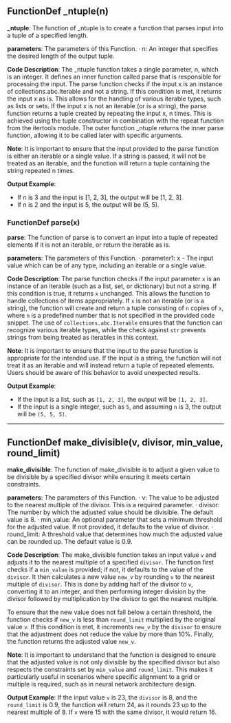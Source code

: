 ## FunctionDef _ntuple(n)
**_ntuple**: The function of _ntuple is to create a function that parses input into a tuple of a specified length.

**parameters**: The parameters of this Function.
· n: An integer that specifies the desired length of the output tuple.

**Code Description**: The _ntuple function takes a single parameter, n, which is an integer. It defines an inner function called parse that is responsible for processing the input. The parse function checks if the input x is an instance of collections.abc.Iterable and not a string. If this condition is met, it returns the input x as is. This allows for the handling of various iterable types, such as lists or sets. If the input x is not an iterable (or is a string), the parse function returns a tuple created by repeating the input x, n times. This is achieved using the tuple constructor in combination with the repeat function from the itertools module. The outer function _ntuple returns the inner parse function, allowing it to be called later with specific arguments.

**Note**: It is important to ensure that the input provided to the parse function is either an iterable or a single value. If a string is passed, it will not be treated as an iterable, and the function will return a tuple containing the string repeated n times.

**Output Example**: 
- If n is 3 and the input is [1, 2, 3], the output will be [1, 2, 3].
- If n is 2 and the input is 5, the output will be (5, 5).
### FunctionDef parse(x)
**parse**: The function of parse is to convert an input into a tuple of repeated elements if it is not an iterable, or return the iterable as is.

**parameters**: The parameters of this Function.
· parameter1: x - The input value which can be of any type, including an iterable or a single value.

**Code Description**: The parse function checks if the input parameter `x` is an instance of an iterable (such as a list, set, or dictionary) but not a string. If this condition is true, it returns `x` unchanged. This allows the function to handle collections of items appropriately. If `x` is not an iterable (or is a string), the function will create and return a tuple consisting of `n` copies of `x`, where `n` is a predefined number that is not specified in the provided code snippet. The use of `collections.abc.Iterable` ensures that the function can recognize various iterable types, while the check against `str` prevents strings from being treated as iterables in this context.

**Note**: It is important to ensure that the input to the parse function is appropriate for the intended use. If the input is a string, the function will not treat it as an iterable and will instead return a tuple of repeated elements. Users should be aware of this behavior to avoid unexpected results.

**Output Example**: 
- If the input is a list, such as `[1, 2, 3]`, the output will be `[1, 2, 3]`.
- If the input is a single integer, such as `5`, and assuming `n` is 3, the output will be `(5, 5, 5)`.
***
## FunctionDef make_divisible(v, divisor, min_value, round_limit)
**make_divisible**: The function of make_divisible is to adjust a given value to be divisible by a specified divisor while ensuring it meets certain constraints.

**parameters**: The parameters of this Function.
· v: The value to be adjusted to the nearest multiple of the divisor. This is a required parameter.
· divisor: The number by which the adjusted value should be divisible. The default value is 8.
· min_value: An optional parameter that sets a minimum threshold for the adjusted value. If not provided, it defaults to the value of divisor.
· round_limit: A threshold value that determines how much the adjusted value can be rounded up. The default value is 0.9.

**Code Description**: The make_divisible function takes an input value `v` and adjusts it to the nearest multiple of a specified `divisor`. The function first checks if a `min_value` is provided; if not, it defaults to the value of the `divisor`. It then calculates a new value `new_v` by rounding `v` to the nearest multiple of `divisor`. This is done by adding half of the divisor to `v`, converting it to an integer, and then performing integer division by the divisor followed by multiplication by the divisor to get the nearest multiple. 

To ensure that the new value does not fall below a certain threshold, the function checks if `new_v` is less than `round_limit` multiplied by the original value `v`. If this condition is met, it increments `new_v` by the `divisor` to ensure that the adjustment does not reduce the value by more than 10%. Finally, the function returns the adjusted value `new_v`.

**Note**: It is important to understand that the function is designed to ensure that the adjusted value is not only divisible by the specified divisor but also respects the constraints set by `min_value` and `round_limit`. This makes it particularly useful in scenarios where specific alignment to a grid or multiple is required, such as in neural network architecture design.

**Output Example**: If the input value `v` is 23, the `divisor` is 8, and the `round_limit` is 0.9, the function will return 24, as it rounds 23 up to the nearest multiple of 8. If `v` were 15 with the same divisor, it would return 16.
